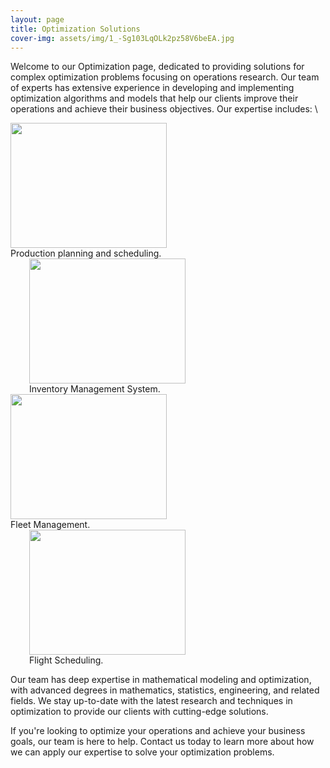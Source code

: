 ```yaml
---
layout: page
title: Optimization Solutions
cover-img: assets/img/1_-Sg103LqOLk2pz58V6beEA.jpg
---
```

Welcome to our Optimization page, dedicated to providing solutions for complex optimization problems focusing on operations research. Our team of experts has extensive experience in developing and implementing optimization algorithms and models that help our clients improve their operations and achieve their business objectives.
Our expertise includes: \
<div class="row">
  <div class="column">
    <img src="https://github.com/DixitConsultingGroup/dixitconsultinggroup.github.io/blob/master/assets/img/Production-Planning-and-Scheduling-Training.jpg" width="250" height="200" />
    <figcaption> Production planning and scheduling. </figcaption>
  </div>
  <div class="column" style="margin-left: 30px;">
    <img src="https://github.com/DixitConsultingGroup/dixitconsultinggroup.github.io/blob/master/assets/img/Inventory-Management-System3-1.jpg" width="250" height="200" />
    <figcaption> Inventory Management System.</figcaption>
    </div>
  </div>

<div class="row">
  <div class="column">
    <img src="https://github.com/DixitConsultingGroup/dixitconsultinggroup.github.io/blob/master/assets/img/Fleet-Management-Tech.jpg" width="250" height="200" />
    <figcaption> Fleet Management. </figcaption>
  </div>
  <div class="column" style="margin-left: 30px;">
    <img src="https://github.com/DixitConsultingGroup/dixitconsultinggroup.github.io/blob/master/assets/img/Airline.png" width="250" height="200" />
    <figcaption> Flight Scheduling.</figcaption>
    </div>
  </div>
  
Our team has deep expertise in mathematical modeling and optimization, with advanced degrees in mathematics, statistics, engineering, and related fields. We stay up-to-date with the latest research and techniques in optimization to provide our clients with cutting-edge solutions.

If you're looking to optimize your operations and achieve your business goals, our team is here to help. Contact us today to learn more about how we can apply our expertise to solve your optimization problems.
